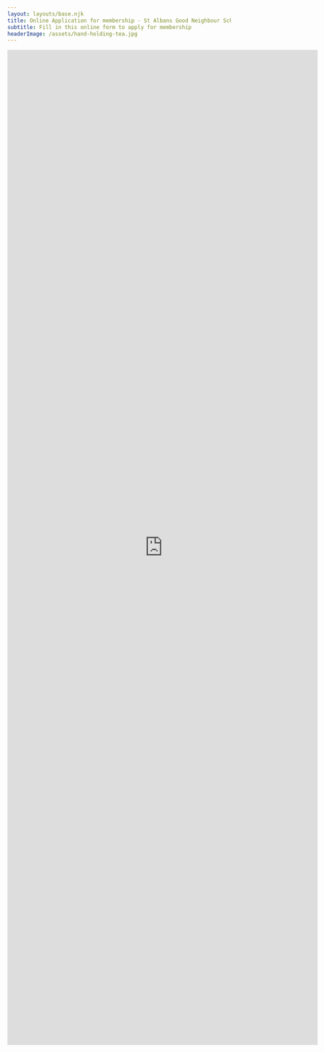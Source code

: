 ```yaml
---
layout: layouts/base.njk
title: Online Application for membership - St Albans Good Neighbour Scheme
subtitle: Fill in this online form to apply for membership
headerImage: /assets/hand-holding-tea.jpg
---
```

<iframe src="https://docs.google.com/forms/d/e/1FAIpQLSfX_1Vvo-2ORA7OgTPlE_44zcyNkLZJlDF8u_m6hWrX2w12Jw/viewform?embedded=true" width="700" height="2246" frameborder="0" marginheight="0" marginwidth="0">Loading…</iframe>